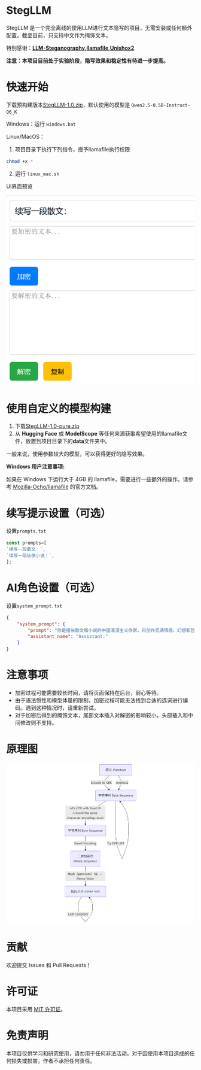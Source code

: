 # StegLLM

StegLLM 是一个完全离线的使用LLM进行文本隐写的项目，无需安装或任何额外配置。截至目前，只支持中文作为掩饰文本。

特别感谢：**[LLM-Steganography](https://github.com/HighDoping/LLM-Steganography/),[llamafile](https://github.com/Mozilla-Ocho/llamafile),[Unishox2](https://github.com/siara-cc/Unishox2)**

**注意：本项目目前处于实验阶段，隐写效果和稳定性有待进一步提高。**

# 快速开始

下载预构建版本[StegLLM-1.0.zip](https://github.com/Rin313/StegLLM/releases/tag/release-1.0)，默认使用的模型是 `Qwen2.5-0.5B-Instruct-Q6_K`

Windows：运行 `windows.bat`

Linux/MacOS：
1. 项目目录下执行下列指令，授予llamafile执行权限
```bash
chmod +x *
```
2. 运行 `linux_mac.sh`

UI界面预览

![StegLLM](img.png "UI界面预览图")

# 使用自定义的模型构建

1. 下载[StegLLM-1.0-pure.zip](https://github.com/Rin313/StegLLM/releases/tag/release-1.0)
2. 从 **Hugging Face** 或 **ModelScope** 等任何来源获取希望使用的llamafile文件，放置到项目目录下的**data**文件夹中。

一般来说，使用参数较大的模型，可以获得更好的隐写效果。

**Windows 用户注意事项:**

如果在 Windows 下运行大于 4GB 的 llamafile，需要进行一些额外的操作。请参考 [Mozilla-Ocho/llamafile](https://github.com/Mozilla-Ocho/llamafile) 的官方文档。

# 续写提示设置（可选）

设置`prompts.txt`

```javascript
const prompts=[
`续写一段散文：`,
`续写一段仙侠小说：`,
];
```

# AI角色设置（可选）

设置`system_prompt.txt`

```json
{
    "system_prompt": {
        "prompt": "你是擅长散文和小说的中国浪漫主义作家，只创作充满情感，幻想和哲理的文字。你在续写文章时词汇丰富，经常使用不常规的词语和语法，并且绝对不会添加标题、作者、序号、提示等任何额外的信息或说明。",
        "assistant_name": "Assistant:"
    }
}
```

# 注意事项
*   加密过程可能需要较长时间，请将页面保持在后台，耐心等待。
*   由于语法惯性和模型体量的限制，加密过程可能无法找到合适的选词进行编码。遇到这种情况时，请重新尝试。
*   对于加密后得到的掩饰文本，尾部文本插入对解密的影响较小，头部插入和中间修改则不支持。

# 原理图

![StegLLM](mermaid-diagram-2025-02-12-033146.png "StegLLM 原理图")

# 贡献

欢迎提交 Issues 和 Pull Requests！

# 许可证

本项目采用 [MIT 许可证](LICENSE)。

# 免责声明

本项目仅供学习和研究使用，请勿用于任何非法活动。对于因使用本项目造成的任何损失或损害，作者不承担任何责任。
